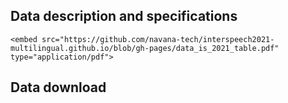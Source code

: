 <h2> Data description and specifications </h2>


    <embed src="https://github.com/navana-tech/interspeech2021-multilingual.github.io/blob/gh-pages/data_is_2021_table.pdf" type="application/pdf">
      
   


<h2> Data download </h2>
